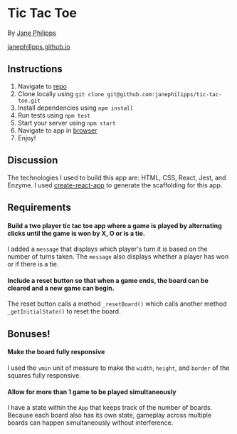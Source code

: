 # Tic Tac Toe

By [Jane Philipps](mailto:jane.philipps@gmail.com)

[janephilipps.github.io](http://janephilipps.github.io)

## Instructions

1. Navigate to [repo](https://github.com/janephilipps/tic-tac-toe)
2. Clone locally using `git clone git@github.com:janephilipps/tic-tac-toe.git`
3. Install dependencies using `npm install`
4. Run tests using `npm test`
5. Start your server using `npm start`
6. Navigate to app in [browser](http://localhost:3000)
7. Enjoy!


## Discussion

The technologies I used to build this app are: HTML, CSS, React, Jest, and Enzyme. I used [create-react-app](https://github.com/facebookincubator/create-react-app) to generate the scaffolding for this app.

## Requirements

#### Build a two player tic tac toe app where a game is played by alternating clicks until the game is won by X, O or is a tie.

I added a `message` that displays which player's turn it is based on the number of turns taken. The `message` also displays whether a player has won or if there is a tie.

#### Include a reset button so that when a game ends, the board can be cleared and a new game can begin.

The reset button calls a method `_resetBoard()` which calls another method `_getInitialState()` to reset the board.

## Bonuses!

#### Make the board fully responsive

I used the `vmin` unit of measure to make the `width`, `height`, and `border` of the squares fully responsive.

#### Allow for more than 1 game to be played simultaneously

I have a state within the `App` that keeps track of the number of boards. Because each board also has its own state, gameplay across multiple boards can happen simultaneously without interference.
